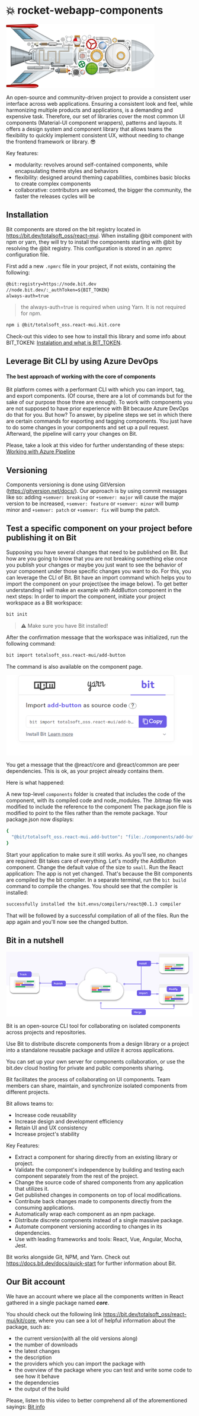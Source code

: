 # :boom: rocket-webapp-components

![Core](/assets/img/rocket-components-small.png)


An open-source and community-driven project to provide a consistent user interface across web applications. 
Ensuring a consistent look and feel, while harmonizing multiple products and applications, is a demanding and expensive task.
Therefore, our set of libraries cover the most common UI components (Material-UI component wrappers), patterns and layouts. 
It offers a design system and component library that allows teams the flexibility to quickly implement consistent UX, without needing to change the frontend framework or library. :sunglasses:

Key features:
- modularity: revolves around self-contained components, while encapsulating theme styles and behaviors
- flexibility: designed around theming capabilities, combines basic blocks to create complex components
- collaborative: contributors are welcomed, the bigger the community, the faster the releases cycles will be


## Installation
Bit components are stored on the bit registry located in https://bit.dev/totalsoft_oss/react-mui.
When installing @bit component with npm or yarn, they will try to install the components starting with @bit by resolving the @bit registry. This configuration is stored in an .npmrc configuration file.

First add a new `.npmrc` file in your project, if not exists, containing the following:

```shell
@bit:registry=https://node.bit.dev
//node.bit.dev/:_authToken=${BIT_TOKEN}
always-auth=true
```

> the always-auth=true is required when using Yarn. It is not required
> for npm.
  
```bash  
npm i @bit/totalsoft_oss.react-mui.kit.core
```  

Check-out this video to see how to install this library and some info about BIT_TOKEN: [Instalation and what is BIT_TOKEN](https://1drv.ms/v/s!AjNJY058hJ8vgRNx60Iq0ZJh0CR3?e=ak6waj).


## Leverage Bit CLI by using Azure DevOps

#### The best approach of working with the core of components
Bit platform comes with a performant CLI with which you can import, tag, and export components. (Of course, there are a lot of commands but for the sake of our purpose those three are enough). To work with components you are not supposed to have prior experience with Bit because Azure DevOps do that for you. But how? To answer, by pipeline steps we set in which there are certain commands for exporting and tagging components. You just have to do some changes in your components and set up a pull request. Afterward, the pipeline will carry your changes on Bit.

Please, take a look at this video for further understanding of these steps: [Working with Azure Pipeline](https://1drv.ms/v/s!AjNJY058hJ8vgRSKSG8XfBMoXbU8?e=3VFY19)

## Versioning
Components versioning is done using GitVersion (https://gitversion.net/docs/). Our approach is by using commit messages like so: adding ```+semver: breaking``` or ```+semver: major``` will cause the major version to be increased, ```+semver: feature``` or ```+semver: minor``` will bump minor and ```+semver: patch``` or ```+semver: fix``` will bump the patch.

## Test a specific component on your project before publishing it on Bit
Supposing you have several changes that need to be published on Bit. But how are you going to know that you are not breaking something else once you publish your changes or maybe you just want to see the behavior of your component under those specific changes you want to do.  For this, you can leverage the CLI of Bit. Bit have an import command which helps you to import the component on your project(see the image below). To get better understanding I will make an example with AddButton component in the next steps:
 In order to import the component, initiate your project workspace as a Bit workspace: 
```bash  
bit init
```  

> ⚠ Make sure you have Bit installed!

After the confirmation message that the workspace was initialized, run the following command:
```bash
bit import totalsoft_oss.react-mui/add-button
```

The command is also available on the component page.

![BitImport](/assets/img/bit_1.PNG)

You get a message that the @react/core and @react/common are peer dependencies. This is ok, as your project already contains them.

Here is what happened:

A new top-level `components` folder is created that includes the code of the component, with its compiled code and node_modules.
The .bitmap file was modified to include the reference to the component
The package.json file is modified to point to the files rather than the remote package. Your package.json now displays:
```bash
{
  "@bit/totalsoft_oss.react-mui.add-button": "file:./components/add-button"
}
```
 Start your application to make sure it still works. As you'll see, no changes are required: Bit takes care of everything.
 Let's modify the AddButton component. Change the default value of the size to `small`.
 Run the React application:
 The app is not yet changed. That's because the Bit components are compiled by the bit compiler. In a separate terminal, run the `bit build` command to compile the changes. You should see that the compiler is installed:
 ```bash
 successfully installed the bit.envs/compilers/react@0.1.3 compiler
```
That will be followed by a successful compilation of all of the files.
Run the app again and you'll now see the changed button.

 ##  Bit in a nutshell
![BitWorkflow](/assets/img/BitWorkflow.png)

Bit is an open-source CLI tool for collaborating on isolated components across projects and repositories.

Use Bit to distribute discrete components from a design library or a project into a standalone reusable package and utilize it across applications.

You can set up your own server for components collaboration, or use the bit.dev cloud hosting for private and public components sharing.

Bit facilitates the process of collaborating on UI components. Team members can share, maintain, and synchronize isolated components from different projects.

Bit allows teams to:

 - Increase code reusability
  - Increase design and development efficiency
   - Retain UI and UX consistency
   - Increase project's stability

  

Key Features:

- Extract a component for sharing directly from an existing library or project.
- Validate the component's independence by building and testing each component separately from the rest of the project.
- Change the source code of shared components from any application that utilizes it.
- Get published changes in components on top of local modifications.
- Contribute back changes made to components directly from the consuming applications.
- Automatically wrap each component as an npm package.
- Distribute discrete components instead of a single massive package.
- Automate component versioning according to changes in its dependencies.
- Use with leading frameworks and tools: React, Vue, Angular, Mocha, Jest.

Bit works alongside Git, NPM, and Yarn.
Check out https://docs.bit.dev/docs/quick-start for further information about Bit.

## Our Bit account

We have an account where we place all the components written in React gathered in a single package named _**core**_.

You should check out the following link https://bit.dev/totalsoft_oss/react-mui/kit/core, where you can see a lot of helpful information about the package, such as:

- the current version(with all the old versions along)
- the number of downloads
- the latest changes
- the description
- the providers which you can import the package with
- the overview of the package where you can test and write some code to see how it behave
- the dependencies
- the output of the build

Please, listen to this video to better comprehend all of the aforementioned sayings: [Bit info](https://1drv.ms/v/s!AjNJY058hJ8vgRKCFjagQvoBKuXO?e=AWkXMv)

